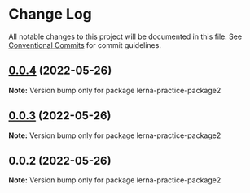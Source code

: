 # Change Log

All notable changes to this project will be documented in this file.
See [Conventional Commits](https://conventionalcommits.org) for commit guidelines.

## [0.0.4](https://github.com/Cheering-baby/lerna-practice/compare/v0.0.3...v0.0.4) (2022-05-26)

**Note:** Version bump only for package lerna-practice-package2





## [0.0.3](https://github.com/Cheering-baby/lerna-practice/compare/v0.0.2...v0.0.3) (2022-05-26)

**Note:** Version bump only for package lerna-practice-package2





## 0.0.2 (2022-05-26)

**Note:** Version bump only for package lerna-practice-package2
